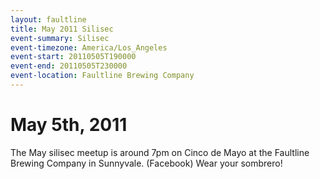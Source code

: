 ```yaml
---
layout: faultline
title: May 2011 Silisec
event-summary: Silisec
event-timezone: America/Los_Angeles
event-start: 20110505T190000
event-end: 20110505T230000
event-location: Faultline Brewing Company
---
```


# May 5th, 2011

The May silisec meetup is around 7pm on Cinco de Mayo at the Faultline Brewing Company in Sunnyvale. (Facebook) Wear your sombrero!